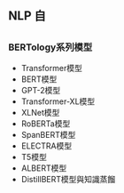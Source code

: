 ## NLP 自

##

### BERTology系列模型
- Transformer模型
- BERT模型
- GPT-2模型
- Transformer-XL模型
- XLNet模型
- RoBERTa模型
- SpanBERT模型
- ELECTRA模型
- T5模型
- ALBERT模型
- DistillBERT模型與知識蒸餾

